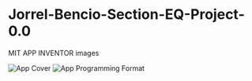 # Jorrel-Bencio-Section-EQ-Project-0.0
MIT APP INVENTOR images 

![App Cover](https://www.dropbox.com/home/Screenshots?preview=Screenshot+2016-03-01+22.16.19.png)
![App Programming Format](https://www.dropbox.com/home/Screenshots?preview=Screenshot+2016-03-01+22.16.07.png)
